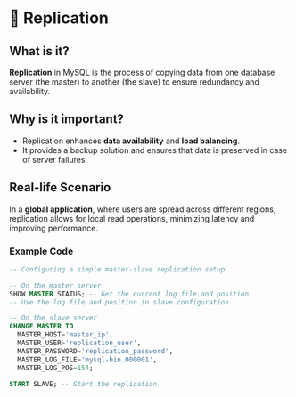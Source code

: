 

# 🔄 Replication

## What is it?
**Replication** in MySQL is the process of copying data from one database server (the master) to another (the slave) to ensure redundancy and availability.

## Why is it important?
- Replication enhances **data availability** and **load balancing**.
- It provides a backup solution and ensures that data is preserved in case of server failures.

## Real-life Scenario
In a **global application**, where users are spread across different regions, replication allows for local read operations, minimizing latency and improving performance.

### Example Code
```sql
-- Configuring a simple master-slave replication setup

-- On the master server
SHOW MASTER STATUS; -- Get the current log file and position
-- Use the log file and position in slave configuration

-- On the slave server
CHANGE MASTER TO
  MASTER_HOST='master_ip',
  MASTER_USER='replication_user',
  MASTER_PASSWORD='replication_password',
  MASTER_LOG_FILE='mysql-bin.000001',
  MASTER_LOG_POS=154;

START SLAVE; -- Start the replication
